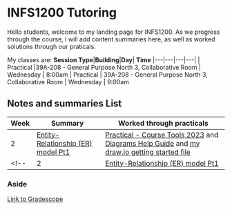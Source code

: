 # INFS1200 Tutoring

Hello students, welcome to my landing page for INFS1200. As we progress through the course, I will add content summaries here, as well as worked solutions through our praticals.

My classes are:
**Session Type**|**Building**|**Day**| **Time**
|---|---|---|---|
| Practical |39A-208 - General Purpose North 3, Collaborative Room | Wednesday | 8:00am
| Practical | 39A-208 - General Purpose North 3, Collaborative Room | Wednesday | 9:00am

## Notes and summaries List

|**Week**| **Summary** | **Worked through practicals**
|---|---|---|
|2|[Entity-Relationship (ER) model Pt1](week2Summary.html)|[Practical - Course Tools 2023](coursetools2023.pdf) and [Diagrams Help Guide](diagramsHelpGuide.pdf) and [my draw.io getting started file](assets/coursetools.draw.io)
<!-- |2|[Entity-Relationship (ER) model Pt1](week2Summary.html)| [Tutorial solns](tutorial1solns.pdf) -->


### Aside
[Link to Gradescope](https://learn.uq.edu.au/webapps/blackboard/content/launchLink.jsp?course_id=_178986_1&tool_id=_7424_1&tool_type=TOOL&mode=cpview&mode=reset)